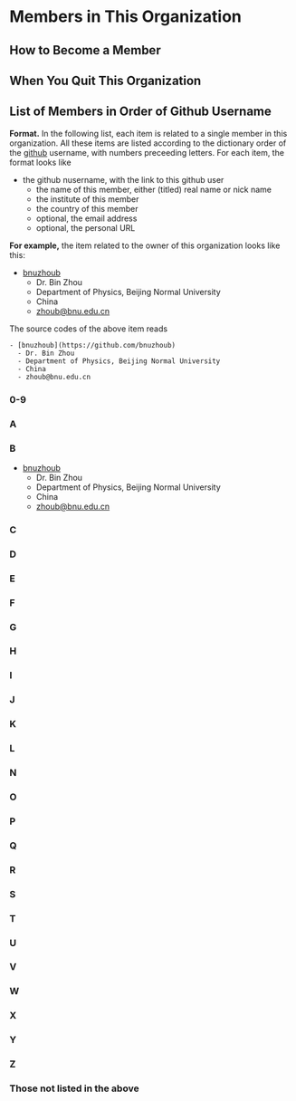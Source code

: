 # Members in This Organization

## How to Become a Member

## When You Quit This Organization

## List of Members in Order of Github Username

**Format.**  In the following list, each item is related to a single member in this organization.
All these items are listed according to the dictionary order of the [github](https://github.com) username,
with numbers preceeding letters.  For each item, the format looks like
- the github nusername, with the link to this github user
  - the name of this member, either (titled) real name or nick name
  - the institute of this member
  - the country of this member
  - optional, the email address
  - optional, the personal URL

**For example,** the item related to the owner of this organization looks like this:
- [bnuzhoub](https://github.com/bnuzhoub)
  - Dr. Bin Zhou
  - Department of Physics, Beijing Normal University
  - China
  - zhoub@bnu.edu.cn

The source codes of the above item reads
```
- [bnuzhoub](https://github.com/bnuzhoub)
  - Dr. Bin Zhou
  - Department of Physics, Beijing Normal University
  - China
  - zhoub@bnu.edu.cn
```
 

### 0-9

### A

### B

- [bnuzhoub](https://github.com/bnuzhoub)
  - Dr. Bin Zhou
  - Department of Physics, Beijing Normal University
  - China
  - zhoub@bnu.edu.cn

### C

### D

### E

### F

### G

### H

### I

### J

### K

### L

### N

### O

### P

### Q

### R

### S

### T

### U

### V

### W

### X

### Y

### Z

### Those not listed in the above
